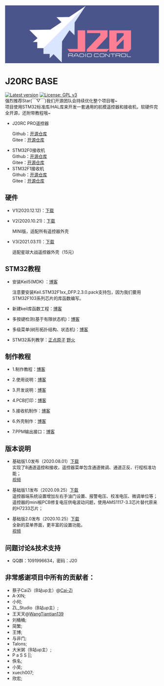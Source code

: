 ![J20RC](./images/logo.png)<br>
# J20RC BASE
[![Latest version](https://img.shields.io/github/v/release/J20RC/STM32_RC_Transmitter)](https://github.com/J20RC/STM32_RC_Transmitter/releases)
[![License: GPL v3](https://img.shields.io/badge/License-GPLv3-blue.svg)](https://www.gnu.org/licenses/gpl-3.0)<br>
强烈推荐Star(￣▽￣)我们开源团队会持续优化整个项目喔~<br>
项目使用STM32标准库/HAL库来开发一套通用的航模遥控器和接收机，软硬件完全开源，还附带教程哦~

* J20RC PRO遥控器<br>

  Github：[开源仓库](https://github.com/J20RC/J20RC_PRO)<br>
  Gitee：[开源仓库](https://gitee.com/J20RC//J20RC_PRO)<br>

- STM32F0接收机<br>
Github：[开源仓库](https://github.com/J20RC/STM32F0_Receiver)<br>
Gitee：[开源仓库](https://gitee.com/J20RC/STM32F0_Receiver)<br>
- STM32F1接收机<br>
Github：[开源仓库](https://github.com/J20RC/STM32F1_Receiver)<br>
Gitee：[开源仓库](https://gitee.com/J20RC/STM32F1_Receiver)<br>
## 硬件 
* V1(2020.12.12)：[下载](./hardware/J20RC_BASE_V1.0_20201212_Schematic.pdf)

* V2(2020.10.21)：[下载](./hardware/J20RC_BASE_V2.0_20201021_PCB_MINI.zip)

  MINI版，适配所有遥控器外壳

* V3(2021.03.11)：[下载](./hardware/J20RC_BASE_V3.2_20210311_PCB(适配15元星球大战遥控器).zip)

  适配星球大战遥控器外壳（15元）


## STM32教程
- 安装Keil5(MDK) ：[博客](https://blog.csdn.net/weixin_42911200/article/details/81590158)

  注意要安装Keil.STM32F1xx_DFP.2.3.0.pack支持包，因为我们要用STM32F103系列芯片的库函数编写。

- 新建keil库函数工程：[博客](https://www.cnblogs.com/zeng-1995/p/11308622.html) 

- 多按键检测(基于有限状态机)：[博客](https://blog.csdn.net/weixin_42268054/article/details/107393669)

- 多级菜单(树形拓扑结构、状态机)：[博客](https://blog.csdn.net/weixin_42268054/article/details/107613192)

- STM32系列教学：[正点原子]() [野火]()

## 制作教程

- 1.制作教程：[博客](https://www.cnblogs.com/cai-zi/p/13438285.html)

- 2.使用说明：[博客](https://www.cnblogs.com/cai-zi/p/13438406.html)

- 3.开发说明：[博客](https://www.cnblogs.com/cai-zi/p/13536862.html)

- 4.PCB打印：[博客](https://www.cnblogs.com/cai-zi/p/13536693.html)

- 5.接收机制作：[博客](https://www.cnblogs.com/cai-zi/p/13693930.html)

- 6.外壳制作：[博客](https://www.cnblogs.com/cai-zi/p/14124682.html)

- 7.PPM输出接口：[博客](https://www.cnblogs.com/cai-zi/p/14167013.html)

## 版本说明
- 基础版1.0发布（2020.08.01）[下载](https://github.com/J20RC/STM32_RC_Transmitter/releases/tag/1.0)	<br>
	实现了8通道遥控和接收，遥控器菜单包含通道微调、通道正反、行程校准功能；	<br>
	[视频](https://www.bilibili.com/video/BV1ea4y1J7WV)	<br/>
	
- 基础版1.1发布（2020.09.25）[下载](https://github.com/J20RC/STM32_RC_Transmitter/releases/tag/1.1)	<br>
	遥控器端系统设置增加左右手油门设置、报警电压、校准电压、微调单位等；	<br>
	遥控器的mini板PCB修复电压供电波动问题，使用AMS1117-3.3芯片替代原来的H7233芯片；	<br>
	
- 基础版2.0发布（2020.10.25）[下载](https://github.com/J20RC/STM32_RC_Transmitter/releases/tag/2.1)<br>
  全新的菜单界面，更丰富的设置功能。<br>
  [视频](https://www.bilibili.com/video/BV1wy4y1k718)

## 问题讨论&技术支持

 - QQ群：1091996634，密码：J20

## 非常感谢项目中所有的贡献者：
 * 蔡子CaiZi（B站up主）@[Cai-Zi](https://cai-zi.github.io/) 
 * A-XIN;
 * 小何;
 * ZL_Studio（B站up主）;
 * 王天天@[WangTiantian139](https://wangtiantian139.github.io/)
 * 刘桶桶;
 * 简繁;
 * 王博;
 * 与非门;
 * Talons;
 * 大米粥（B站up主）;
 * P a S S ||;
 * 佚名;
 * 小吴;
 * xuech007;
 * 欣宏;


